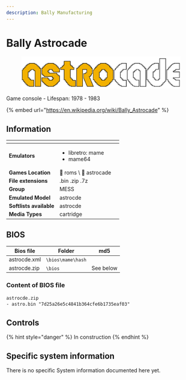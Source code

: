 ```yaml
---
description: Bally Manufacturing
---
```


# Bally Astrocade

<figure><img src="https://raw.githubusercontent.com/fabricecaruso/es-theme-carbon/52ff37c9e265587d006945a2ba695b5a962b3a3d/art/logos/astrocade.svg" alt=""><figcaption></figcaption></figure>

Game console - Lifespan: 1978 - 1983

{% embed url="https://en.wikipedia.org/wiki/Bally_Astrocade" %}

## Information

<table data-header-hidden><thead><tr><th></th><th></th><th data-hidden></th></tr></thead><tbody><tr><td><strong>Emulators</strong></td><td><ul><li>libretro: mame</li><li>mame64</li></ul></td><td></td></tr><tr><td><strong>Games Location</strong></td><td><span data-gb-custom-inline data-tag="emoji" data-code="1f4c1">📁</span> roms \ <span data-gb-custom-inline data-tag="emoji" data-code="1f4c2">📂</span> astrocade</td><td></td></tr><tr><td><strong>File extensions</strong></td><td>.bin .zip .7z</td><td></td></tr><tr><td><strong>Group</strong></td><td>MESS</td><td></td></tr><tr><td><strong>Emulated Model</strong></td><td>astrocde</td><td></td></tr><tr><td><strong>Softlists available</strong></td><td>astrocde</td><td></td></tr><tr><td><strong>Media Types</strong></td><td>cartridge</td><td></td></tr></tbody></table>

## BIOS

| Bios file    | Folder            | md5       |
| ------------ | ----------------- | --------- |
| astrocde.xml | `\bios\mame\hash` |           |
| astrocde.zip | `\bios`           | See below |

### Content of BIOS file

```
astrocde.zip
- astro.bin "7d25a26e5c4841b364cfe6b1735eaf03"
```

## Controls

{% hint style="danger" %}
In construction
{% endhint %}

## Specific system information

There is no specific System information documented here yet.
